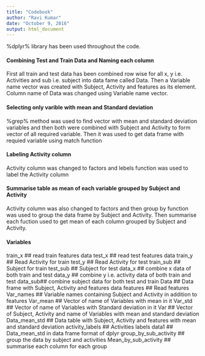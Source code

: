 ```yaml
---
title: "Codebook"
author: "Ravi Kumar"
date: "October 9, 2016"
output: html_document
---
```



%dplyr% library has been used throughout the code.

#### Combining Test and Train Data and Naming each column

First all train and test data has been combined row wise for all x, y i.e. Activities and sub i.e. subject into data fame called Data. Then a Variable name vector was created with Subject, Activity and features as its element. Column name of Data was changed using Variable name vector. 

#### Selecting only varible with mean and Standard deviation

%grep% method was used to find vector with mean and standard deviation variables and then both were combined with Subject and Activity to form vector of all required variable. Then it was used to get data frame with requied variable using match function

#### Labeling Activity column

Activity column was changed to factors and lebels function was used to label the Activity column

#### Summarise table as mean of each variable grouped by Subject and Activity

Activity column was also changed to factors and then group by function was used to group the data frame by Subject and Activity. Then summarise each fuction used to get mean of each column grouped by Subject and Activity.
#### Variables
train_x ## read train features data
test_x ## read test features data
train_y ## Read Activity for train
test_y  ## Read Activity for test
train_sub ## Subject for train
test_sub  ## Subject for test
data_x ## combine x data of both train and test
data_y ## combine y i.e. activity data of both train and test
data_sub## combine subject data for both test and train 
Data ## Data frame with Subject, Activity and features data 
features ## Read features
Var_names ## Variable names containing Subject and Activity in addition to features 
Var_mean ## Vector of name of Variables with mean in it 
Var_std ## Vector of name of Variables with Standard deviation in it
Var ## Vector of Subject, Activity and name of Variables with mean and standard deviation
Data_mean_std ## Data table with Subject, Activity and features with mean and standard deviation
activity_labels ## Activities labels
data1 ## Data_mean_std in data frame format of dplyr
group_by_sub_activity ## group the data by subject and activities
Mean_by_sub_activity ## summarise each column for each group
